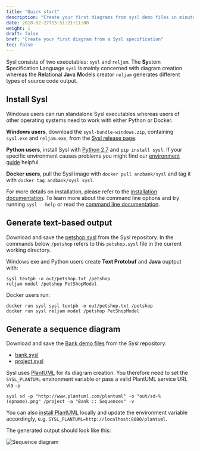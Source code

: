 ```yaml
---
title: "Quick start"
description: "Create your first diagrams from sysl demo files in minutes."
date: 2018-02-27T15:51:21+11:00
weight: 1
draft: false
bref: "Create your first diagram from a Sysl specification"
toc: false
---
```


Sysl consists of two executables: `sysl` and `reljam`. The **Sy**stem **S**pecification **L**anguage `sysl` is mainly concerned with diagram creation whereas the **Rel**ational **Ja**va **M**odels creator `reljam` generates different types of source code output.

Install Sysl
------------
Windows users can run standalone Sysl executables whereas users of other operating systems need to work with either Python or Docker.

**Windows users**, download the `sysl-bundle-windows.zip`, containing ``sysl.exe`` and ``reljam.exe``, from the  [Sysl release page](https://github.com/anz-bank/sysl/releases).

**Python users**, install Sysl with [Python 2.7](https://www.python.org/downloads/) and `pip install sysl`.
If your specific environment causes problems you might find our [environment guide](/docs/environment) helpful.

**Docker users**, pull the Sysl image with `docker pull anzbank/sysl` and tag it with
`docker tag anzbank/sysl sysl`.

For more details on installation, please refer to the [installation documentation](/docs/installation). To learn more about the command line options and try running `sysl --help` or read the [command line documentation](/docs/commandline).

Generate text-based output
--------------------------
Download and save the [petshop.sysl](https://raw.githubusercontent.com/anz-bank/sysl/master/demo/petshop/petshop.sysl) from the Sysl repository.
In the commands below `/petshop` refers to this `petshop.sysl` file in the current working directory.


Windows exe and Python users create **Text Protobuf** and **Java** ouptput with:

	sysl textpb -o out/petshop.txt /petshop
	reljam model /petshop PetShopModel

Docker users run:

	docker run sysl sysl textpb -o out/petshop.txt /petshop
	docker run sysl reljam model /petshop PetShopModel

Generate a sequence diagram
---------------------------
Download and save the [Bank demo files](https://github.com/anz-bank/sysl/tree/master/demo/bank) from the Sysl repository:

* [bank.sysl](https://raw.githubusercontent.com/anz-bank/sysl/master/demo/bank/bank.sysl)
* [project.sysl](https://raw.githubusercontent.com/anz-bank/sysl/master/demo/bank/project.sysl)

Sysl uses [PlantUML](http://plantuml.com/) for its diagram creation. You therefore need to set the `SYSL_PLANTUML` environment variable or pass a valid PlantUML service URL via `-p`

	sysl sd -p "http://www.plantuml.com/plantuml" -o "out/sd-%(epname).png" /project -a "Bank :: Sequences" -v

You can also [install PlantUML](http://plantuml.com/starting) locally and update the environment variable accordingly, e.g. `SYSL_PLANTUML=http://localhost:8080/plantuml`.

The generated output should look like this:

![Sequence diagram](/img/sysl/bank-sd.svg)
